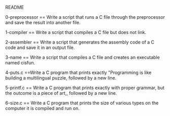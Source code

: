 README

0-preprocessor == Write a script that runs a C file through the preprocessor and save the result into another file.

1-compiler == Write a script that compiles a C file but does not link.

2-assembler == Write a script that generates the assembly code of a C code and save it in an output file.

3-name == Write a script that compiles a C file and creates an executable named cisfun.

4-puts.c ==Write a C program that prints exactly "Programming is like building a multilingual puzzle, followed by a new line.

5-printf.c == Write a C program that prints exactly with proper grammar, but the outcome is a piece of art,, followed by a new line.

6-size.c == Write a C program that prints the size of various types on the computer it is compiled and run on.


